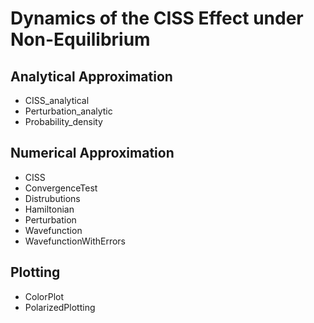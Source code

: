 # Dynamics of the CISS Effect under Non-Equilibrium

## Analytical Approximation
  * CISS_analytical
  * Perturbation_analytic
  * Probability_density

## Numerical Approximation
  * CISS
  * ConvergenceTest
  * Distrubutions
  * Hamiltonian
  * Perturbation
  * Wavefunction
  * WavefunctionWithErrors



## Plotting 
  * ColorPlot
  * PolarizedPlotting

